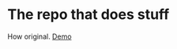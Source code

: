 <h1>The repo that does stuff</h1>

How original. <a href="https://williamd5.github.io/discord-api-stuff/index.html">Demo</a>
